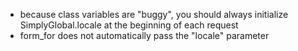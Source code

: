   * because class variables are "buggy", you should always initialize SimplyGlobal.locale at the beginning of each request
  * form\_for does not automatically pass the "locale" parameter